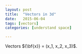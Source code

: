 ```yaml
---
layout: post
title:  "Vectors in 3d"
date:   2015-06-04
tags: [vectors] 
categories: [understand space]

---
```


Vectors ${\bf{x}} = (x_1, x_2, x_3)$.